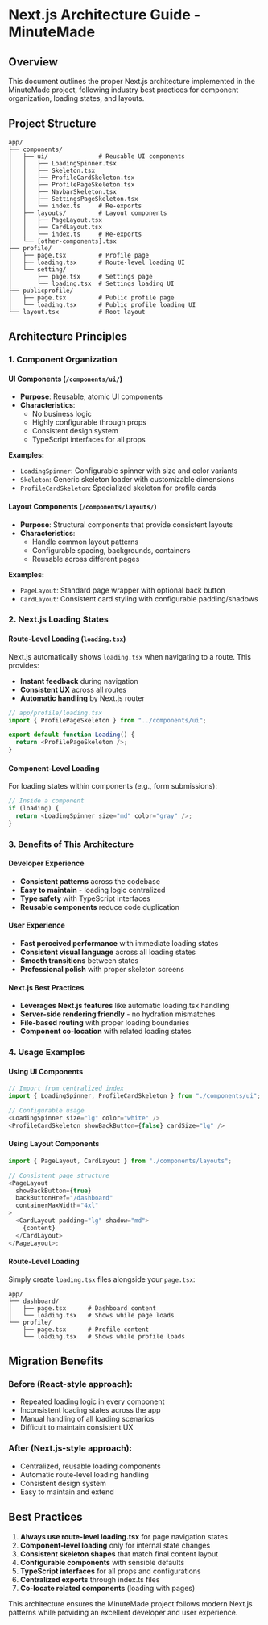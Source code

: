 # Next.js Architecture Guide - MinuteMade

## Overview

This document outlines the proper Next.js architecture implemented in the MinuteMade project, following industry best practices for component organization, loading states, and layouts.

## Project Structure

```
app/
├── components/
│   ├── ui/              # Reusable UI components
│   │   ├── LoadingSpinner.tsx
│   │   ├── Skeleton.tsx
│   │   ├── ProfileCardSkeleton.tsx
│   │   ├── ProfilePageSkeleton.tsx
│   │   ├── NavbarSkeleton.tsx
│   │   ├── SettingsPageSkeleton.tsx
│   │   └── index.ts     # Re-exports
│   ├── layouts/         # Layout components
│   │   ├── PageLayout.tsx
│   │   ├── CardLayout.tsx
│   │   └── index.ts     # Re-exports
│   └── [other-components].tsx
├── profile/
│   ├── page.tsx         # Profile page
│   ├── loading.tsx      # Route-level loading UI
│   └── setting/
│       ├── page.tsx     # Settings page
│       └── loading.tsx  # Settings loading UI
├── publicprofile/
│   ├── page.tsx         # Public profile page
│   └── loading.tsx      # Public profile loading UI
└── layout.tsx           # Root layout
```

## Architecture Principles

### 1. Component Organization

#### UI Components (`/components/ui/`)

- **Purpose**: Reusable, atomic UI components
- **Characteristics**:
  - No business logic
  - Highly configurable through props
  - Consistent design system
  - TypeScript interfaces for all props

**Examples:**

- `LoadingSpinner`: Configurable spinner with size and color variants
- `Skeleton`: Generic skeleton loader with customizable dimensions
- `ProfileCardSkeleton`: Specialized skeleton for profile cards

#### Layout Components (`/components/layouts/`)

- **Purpose**: Structural components that provide consistent layouts
- **Characteristics**:
  - Handle common layout patterns
  - Configurable spacing, backgrounds, containers
  - Reusable across different pages

**Examples:**

- `PageLayout`: Standard page wrapper with optional back button
- `CardLayout`: Consistent card styling with configurable padding/shadows

### 2. Next.js Loading States

#### Route-Level Loading (`loading.tsx`)

Next.js automatically shows `loading.tsx` when navigating to a route. This provides:

- **Instant feedback** during navigation
- **Consistent UX** across all routes
- **Automatic handling** by Next.js router

```typescript
// app/profile/loading.tsx
import { ProfilePageSkeleton } from "../components/ui";

export default function Loading() {
  return <ProfilePageSkeleton />;
}
```

#### Component-Level Loading

For loading states within components (e.g., form submissions):

```typescript
// Inside a component
if (loading) {
  return <LoadingSpinner size="md" color="gray" />;
}
```

### 3. Benefits of This Architecture

#### Developer Experience

- **Consistent patterns** across the codebase
- **Easy to maintain** - loading logic centralized
- **Type safety** with TypeScript interfaces
- **Reusable components** reduce code duplication

#### User Experience

- **Fast perceived performance** with immediate loading states
- **Consistent visual language** across all loading states
- **Smooth transitions** between states
- **Professional polish** with proper skeleton screens

#### Next.js Best Practices

- **Leverages Next.js features** like automatic loading.tsx handling
- **Server-side rendering friendly** - no hydration mismatches
- **File-based routing** with proper loading boundaries
- **Component co-location** with related loading states

### 4. Usage Examples

#### Using UI Components

```typescript
// Import from centralized index
import { LoadingSpinner, ProfileCardSkeleton } from "./components/ui";

// Configurable usage
<LoadingSpinner size="lg" color="white" />
<ProfileCardSkeleton showBackButton={false} cardSize="lg" />
```

#### Using Layout Components

```typescript
import { PageLayout, CardLayout } from "./components/layouts";

// Consistent page structure
<PageLayout
  showBackButton={true}
  backButtonHref="/dashboard"
  containerMaxWidth="4xl"
>
  <CardLayout padding="lg" shadow="md">
    {content}
  </CardLayout>
</PageLayout>;
```

#### Route-Level Loading

Simply create `loading.tsx` files alongside your `page.tsx`:

```
app/
├── dashboard/
│   ├── page.tsx      # Dashboard content
│   └── loading.tsx   # Shows while page loads
└── profile/
    ├── page.tsx      # Profile content
    └── loading.tsx   # Shows while profile loads
```

## Migration Benefits

### Before (React-style approach):

- Repeated loading logic in every component
- Inconsistent loading states across the app
- Manual handling of all loading scenarios
- Difficult to maintain consistent UX

### After (Next.js-style approach):

- Centralized, reusable loading components
- Automatic route-level loading handling
- Consistent design system
- Easy to maintain and extend

## Best Practices

1. **Always use route-level loading.tsx** for page navigation states
2. **Component-level loading** only for internal state changes
3. **Consistent skeleton shapes** that match final content layout
4. **Configurable components** with sensible defaults
5. **TypeScript interfaces** for all props and configurations
6. **Centralized exports** through index.ts files
7. **Co-locate related components** (loading with pages)

This architecture ensures the MinuteMade project follows modern Next.js patterns while providing an excellent developer and user experience.
